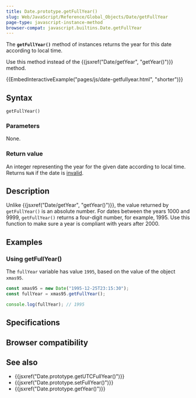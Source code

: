 ```yaml
---
title: Date.prototype.getFullYear()
slug: Web/JavaScript/Reference/Global_Objects/Date/getFullYear
page-type: javascript-instance-method
browser-compat: javascript.builtins.Date.getFullYear
---
```




The **`getFullYear()`** method of  instances returns the year for this date according to local time.

Use this method instead of the {{jsxref("Date/getYear", "getYear()")}} method.

{{EmbedInteractiveExample("pages/js/date-getfullyear.html", "shorter")}}

## Syntax

```js-nolint
getFullYear()
```

### Parameters

None.

### Return value

An integer representing the year for the given date according to local time. Returns `NaN` if the date is [invalid](/Web/JavaScript/Reference/Global_Objects/Date#the_epoch_timestamps_and_invalid_date).

## Description

Unlike {{jsxref("Date/getYear", "getYear()")}}, the value returned by `getFullYear()` is an absolute number. For dates between the years 1000 and 9999, `getFullYear()` returns a four-digit number, for example, 1995. Use this function to make sure a year is compliant with years after 2000.

## Examples

### Using getFullYear()

The `fullYear` variable has value `1995`, based on the value of the  object `xmas95`.

```js
const xmas95 = new Date("1995-12-25T23:15:30");
const fullYear = xmas95.getFullYear();

console.log(fullYear); // 1995
```

## Specifications



## Browser compatibility



## See also

- {{jsxref("Date.prototype.getUTCFullYear()")}}
- {{jsxref("Date.prototype.setFullYear()")}}
- {{jsxref("Date.prototype.getYear()")}}
